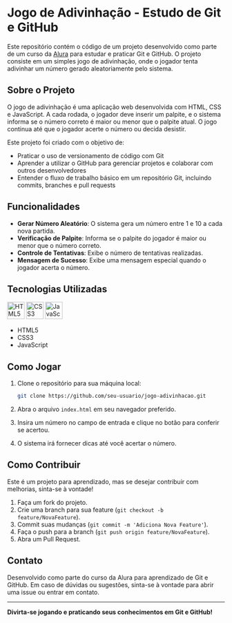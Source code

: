 # Jogo de Adivinhação - Estudo de Git e GitHub

Este repositório contém o código de um projeto desenvolvido como parte de um curso da [Alura](https://www.alura.com.br/) para estudar e praticar Git e GitHub. O projeto consiste em um simples jogo de adivinhação, onde o jogador tenta adivinhar um número gerado aleatoriamente pelo sistema.

## Sobre o Projeto

O jogo de adivinhação é uma aplicação web desenvolvida com HTML, CSS e JavaScript. A cada rodada, o jogador deve inserir um palpite, e o sistema informa se o número correto é maior ou menor que o palpite atual. O jogo continua até que o jogador acerte o número ou decida desistir.

Este projeto foi criado com o objetivo de:
- Praticar o uso de versionamento de código com Git
- Aprender a utilizar o GitHub para gerenciar projetos e colaborar com outros desenvolvedores
- Entender o fluxo de trabalho básico em um repositório Git, incluindo commits, branches e pull requests

## Funcionalidades

- **Gerar Número Aleatório**: O sistema gera um número entre 1 e 10 a cada nova partida.
- **Verificação de Palpite**: Informa se o palpite do jogador é maior ou menor que o número correto.
- **Controle de Tentativas**: Exibe o número de tentativas realizadas.
- **Mensagem de Sucesso**: Exibe uma mensagem especial quando o jogador acerta o número.

## Tecnologias Utilizadas

<p align="left">
  <img src="https://cdn.jsdelivr.net/gh/devicons/devicon/icons/html5/html5-original.svg" width="40" height="40" alt="HTML5 Logo"/>
  <img src="https://cdn.jsdelivr.net/gh/devicons/devicon/icons/css3/css3-original.svg" width="40" height="40" alt="CSS3 Logo"/>
  <img src="https://cdn.jsdelivr.net/gh/devicons/devicon/icons/javascript/javascript-original.svg" width="40" height="40" alt="JavaScript Logo"/>
</p>

- HTML5
- CSS3
- JavaScript

## Como Jogar

1. Clone o repositório para sua máquina local:
    ```bash
    git clone https://github.com/seu-usuario/jogo-adivinhacao.git
    ```

2. Abra o arquivo `index.html` em seu navegador preferido.

3. Insira um número no campo de entrada e clique no botão para conferir se acertou.

4. O sistema irá fornecer dicas até você acertar o número.

## Como Contribuir

Este é um projeto para aprendizado, mas se desejar contribuir com melhorias, sinta-se à vontade!

1. Faça um fork do projeto.
2. Crie uma branch para sua feature (`git checkout -b feature/NovaFeature`).
3. Commit suas mudanças (`git commit -m 'Adiciona Nova Feature'`).
4. Faça o push para a branch (`git push origin feature/NovaFeature`).
5. Abra um Pull Request.

## Contato

Desenvolvido como parte do curso da Alura para aprendizado de Git e GitHub. Em caso de dúvidas ou sugestões, sinta-se à vontade para abrir uma issue ou entrar em contato.

---

**Divirta-se jogando e praticando seus conhecimentos em Git e GitHub!**
